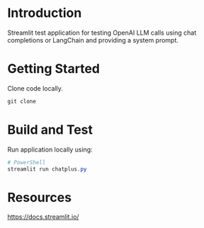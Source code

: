 # Introduction 
Streamlit test application for testing OpenAI LLM calls using chat completions or LangChain and providing a system prompt. 

# Getting Started
Clone code locally.
```powershell
git clone 
```

# Build and Test
Run application locally using:
```powershell
# PowerShell
streamlit run chatplus.py
```

# Resources
https://docs.streamlit.io/
